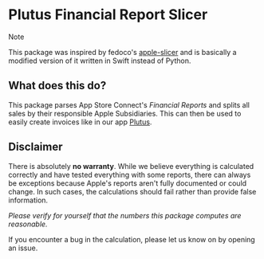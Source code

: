 # Plutus Financial Report Slicer

> [!NOTE]
> This package was inspired by fedoco's [apple-slicer](https://github.com/fedoco/apple-slicer/tree/master) and is basically a modified version of it written in Swift instead of Python.

## What does this do?
This package parses App Store Connect's *Financial Reports* and splits all sales by their responsible Apple Subsidiaries. This can then be used to easily create invoices like in our app [Plutus](https://apps.apple.com/app/id6499082870).

## Disclaimer
There is absolutely **no warranty**.
While we believe everything is calculated correctly and have tested everything with some reports, there can always be exceptions because Apple's reports aren't fully documented or could change.
In such cases, the calculations should fail rather than provide false information.

*Please verify for yourself that the numbers this package computes are reasonable.*

If you encounter a bug in the calculation, please let us know on by opening an issue.
